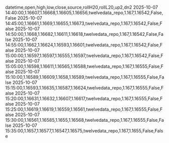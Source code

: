 datetime,open,high,low,close,source,rollH20,rollL20,up2,dn2
2025-10-07 14:40:00,1.16607,1.16668,1.16605,1.16656,twelvedata_repo,1.167,1.16542,False,False
2025-10-07 14:45:00,1.16661,1.1669,1.16655,1.16673,twelvedata_repo,1.167,1.16542,False,False
2025-10-07 14:50:00,1.1668,1.16682,1.16611,1.16618,twelvedata_repo,1.167,1.16542,False,False
2025-10-07 14:55:00,1.1662,1.16624,1.16593,1.16601,twelvedata_repo,1.167,1.16542,False,False
2025-10-07 15:00:00,1.16597,1.16597,1.16555,1.16597,twelvedata_repo,1.167,1.16542,False,False
2025-10-07 15:05:00,1.16598,1.16611,1.16565,1.16588,twelvedata_repo,1.167,1.16555,False,False
2025-10-07 15:10:00,1.16589,1.16609,1.1658,1.16589,twelvedata_repo,1.167,1.16555,False,False
2025-10-07 15:15:00,1.16593,1.16635,1.16587,1.16624,twelvedata_repo,1.167,1.16555,False,False
2025-10-07 15:20:00,1.16631,1.16632,1.16607,1.16617,twelvedata_repo,1.167,1.16555,False,False
2025-10-07 15:25:00,1.16619,1.16619,1.16559,1.16561,twelvedata_repo,1.167,1.16555,False,False
2025-10-07 15:30:00,1.16561,1.16585,1.1655,1.16568,twelvedata_repo,1.167,1.16555,False,False
2025-10-07 15:35:00,1.1657,1.16577,1.16547,1.16575,twelvedata_repo,1.167,1.1655,False,False
